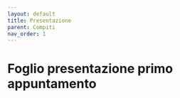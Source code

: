 ```yaml
---
layout: default
title: Presentazione
parent: Compiti
nav_order: 1
---
```


# Foglio presentazione primo appuntamento
